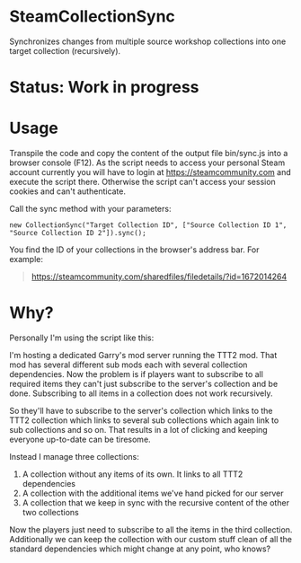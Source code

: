 # SteamCollectionSync
Synchronizes changes from multiple source workshop collections into one target collection (recursively).

# Status: Work in progress

# Usage
Transpile the code and copy the content of the output file bin/sync.js into a browser console (F12). As the script needs to access your personal Steam account currently you will have to login at https://steamcommunity.com and execute the script there. Otherwise the script can't access your session cookies and can't authenticate.

Call the sync method with your parameters:
```
new CollectionSync("Target Collection ID", ["Source Collection ID 1", "Source Collection ID 2"]).sync();
```

You find the ID of your collections in the browser's address bar. For example:
> https://steamcommunity.com/sharedfiles/filedetails/?id=1672014264

# Why?

Personally I'm using the script like this:

I'm hosting a dedicated Garry's mod server running the TTT2 mod. That mod has several different sub mods each with several collection dependencies.
Now the problem is if players want to subscribe to all required items they can't just subscribe to the server's collection and be done. Subscribing to all items in a collection does not work recursively.

So they'll have to subscribe to the server's collection which links to the TTT2 collection which links to several sub collections which again link to sub collections and so on.
That results in a lot of clicking and keeping everyone up-to-date can be tiresome.


Instead I manage three collections:
1. A collection without any items of its own. It links to all TTT2 dependencies
2. A collection with the additional items we've hand picked for our server
3. A collection that we keep in sync with the recursive content of the other two collections

Now the players just need to subscribe to all the items in the third collection. Additionally we can keep the collection with our custom stuff clean of all the standard dependencies which might change at any point, who knows?

